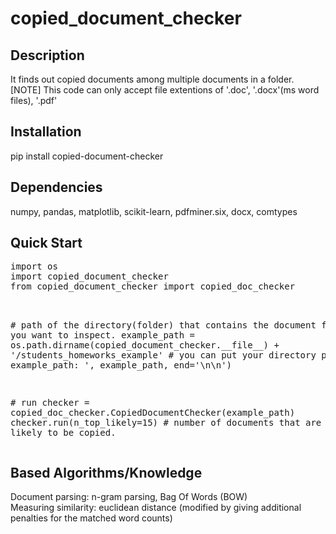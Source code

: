 # copied_document_checker

<h2>Description</h2>
It finds out copied documents among multiple documents in a folder.<br>
[NOTE] This code can only accept file extentions of '.doc', '.docx'(ms word files), '.pdf' <br>

<h2>Installation</h2>
pip install copied-document-checker<br>

<h2>Dependencies</h2>
numpy, pandas, matplotlib, scikit-learn, pdfminer.six, docx, comtypes

<h2>Quick Start</h2>
<pre>
import os
import copied_document_checker
from copied_document_checker import copied_doc_checker <br>

\# path of the directory(folder) that contains the document files that you want to inspect.
example_path = os.path.dirname(copied_document_checker.\_\_file\_\_) + '/students_homeworks_example'  # you can put your directory
print('\n# example_path: ', example_path, end='\n\n')

\# run
checker = copied_doc_checker.CopiedDocumentChecker(example_path)
checker.run(n_top_likely=15)   # number of documents that are the most likely to be copied.
</pre>

<h2>Based Algorithms/Knowledge</h2>
Document parsing: n-gram parsing, Bag Of Words (BOW)<br>
Measuring similarity: euclidean distance (modified by giving additional penalties for the matched word counts)
